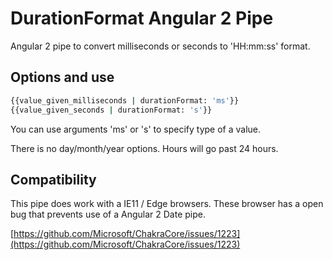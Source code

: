 # DurationFormat Angular 2 Pipe

Angular 2 pipe to convert milliseconds or seconds to 'HH:mm:ss' format.

## Options and use

```sh
{{value_given_milliseconds | durationFormat: 'ms'}}
{{value_given_seconds | durationFormat: 's'}}
```

You can use arguments 'ms' or 's' to specify type of a value.

There is no day/month/year options. Hours will go past 24 hours.

## Compatibility

This pipe does work with a IE11 / Edge browsers.
These browser has a open bug that prevents use of a Angular 2 Date pipe.

[https://github.com/Microsoft/ChakraCore/issues/1223](https://github.com/Microsoft/ChakraCore/issues/1223)